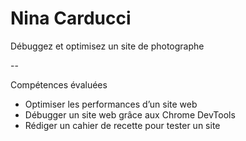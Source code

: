 # Nina Carducci

Débuggez et optimisez un site de photographe

--

Compétences évaluées
- Optimiser les performances d’un site web
- Débugger un site web grâce aux Chrome DevTools
- Rédiger un cahier de recette pour tester un site
